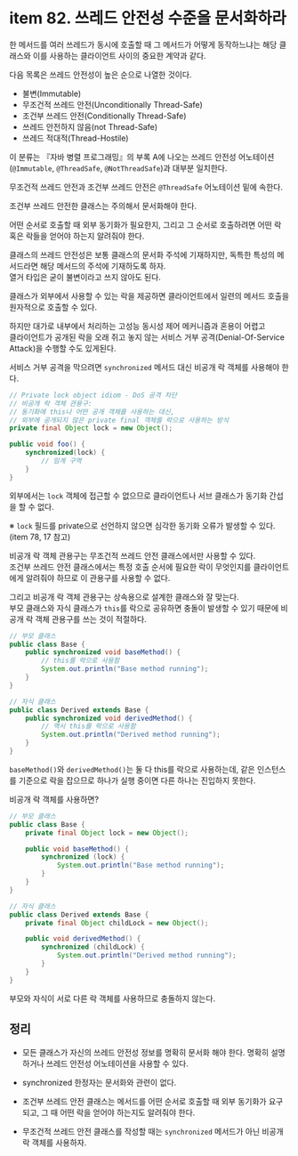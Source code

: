 # item 82. 쓰레드 안전성 수준을 문서화하라

한 메서드를 여러 쓰레드가 동시에 호출할 때 그 메서드가 어떻게 동작하느냐는 해당 클래스와 이를 사용하는 클라이언트 사이의 중요한 계약과 같다.

다음 목록은 쓰레드 안전성이 높은 순으로 나열한 것이다.

- 불변(Immutable)
- 무조건적 쓰레드 안전(Unconditionally Thread-Safe)
- 조건부 쓰레드 안전(Conditionally Thread-Safe)
- 쓰레드 안전하지 않음(not Thread-Safe)
- 쓰레드 적대적(Thread-Hostile)

이 분류는 『자바 병렬 프로그래밍』의 부록 A에 나오는 쓰레드 안전성 어노테이션(`@Immutable`, `@ThreadSafe`, `@NotThreadSafe`)과 대부분 일치한다.

무조건적 쓰레드 안전과 조건부 쓰레드 안전은 `@ThreadSafe` 어노테이션 밑에 속한다.

조건부 쓰레드 안전한 클래스는 주의해서 문서화해야 한다.

어떤 순서로 호출할 때 외부 동기화가 필요한지, 그리고 그 순서로 호출하려면 어떤 락 혹은 락들을 얻어야 하는지 알려줘야 한다.

클래스의 쓰레드 안전성은 보통 클래스의 문서화 주석에 기재하지만, 독특한 특성의 메서드라면 해당 메서드의 주석에 기재하도록 하자.  
열거 타입은 굳이 불변이라고 쓰지 않아도 된다.

클래스가 외부에서 사용할 수 있는 락을 제공하면 클라이언트에서 일련의 메서드 호출을 원자적으로 호출할 수 있다.

하지만 대가로 내부에서 처리하는 고성능 동시성 제어 메커니즘과 혼용이 어렵고  
클라이언트가 공개된 락을 오래 쥐고 놓지 않는 서비스 거부 공격(Denial-Of-Service Attack)을 수행할 수도 있게된다.

서비스 거부 공격을 막으려면 `synchronized` 메서드 대신 비공개 락 객체를 사용해야 한다.

```java
// Private lock object idiom - DoS 공격 차단
// 비공개 락 객체 관용구:
// 동기화에 this나 어떤 공개 객체를 사용하는 대신,
// 외부에 공개되지 않은 private final 객체를 락으로 사용하는 방식
private final Object lock = new Object();

public void foo() {
    synchronized(lock) {
        // 임계 구역
    }
}
```

외부에서는 `lock` 객체에 접근할 수 없으므로 클라이언트나 서브 클래스가 동기화 간섭을 할 수 없다.

※ `lock` 필드를 private으로 선언하지 않으면 심각한 동기화 오류가 발생할 수 있다.(item 78, 17 참고)

비공개 락 객체 관용구는 무조건적 쓰레드 안전 클래스에서만 사용할 수 있다.  
조건부 쓰레드 안전 클래스에서는 특정 호출 순서에 필요한 락이 무엇인지를 클라이언트에게 알려줘야 하므로 이 관용구를 사용할 수 없다.

그리고 비공개 락 객체 관용구는 상속용으로 설계한 클래스와 잘 맞는다.  
부모 클래스와 자식 클래스가 `this`를 락으로 공유하면 충돌이 발생할 수 있기 때문에 비공개 락 객체 관용구를 쓰는 것이 적절하다.

```java
// 부모 클래스
public class Base {
    public synchronized void baseMethod() {
        // this를 락으로 사용함
        System.out.println("Base method running");
    }
}
```

```java
// 자식 클래스
public class Derived extends Base {
    public synchronized void derivedMethod() {
        // 역시 this를 락으로 사용함
        System.out.println("Derived method running");
    }
}
```

`baseMethod()`와 `derivedMethod()`는 둘 다 this를 락으로 사용하는데, 같은 인스턴스를 기준으로 락을 잡으므로 하나가 실행 중이면 다른 하나는 진입하지 못한다.

비공개 락 객체를 사용하면?

```java
// 부모 클래스
public class Base {
    private final Object lock = new Object();

    public void baseMethod() {
        synchronized (lock) {
            System.out.println("Base method running");
        }
    }
}
```

```java
// 자식 클래스
public class Derived extends Base {
    private final Object childLock = new Object();

    public void derivedMethod() {
        synchronized (childLock) {
            System.out.println("Derived method running");
        }
    }
}
```

부모와 자식이 서로 다른 락 객체를 사용하므로 충돌하지 않는다.

## 정리

- 모든 클래스가 자신의 쓰레드 안전성 정보를 명확히 문서화 해야 한다.
  명확히 설명하거나 쓰레드 안전성 어노테이션을 사용할 수 있다.

- synchronized 한정자는 문서화와 관련이 없다.

- 조건부 쓰레드 안전 클래스는 메서드를 어떤 순서로 호출할 때 외부 동기화가 요구되고, 그 때 어떤 락을 얻어야 하는지도 알려줘야 한다.

- 무조건적 쓰레드 안전 클래스를 작성할 때는 `synchronized` 메서드가 아닌 비공개 락 객체를 사용하자.
